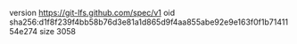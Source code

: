 version https://git-lfs.github.com/spec/v1
oid sha256:d1f8f239f4bb58b76d3e81a1d865d9f4aa855abe92e9e163f0f1b7141154e274
size 3058
